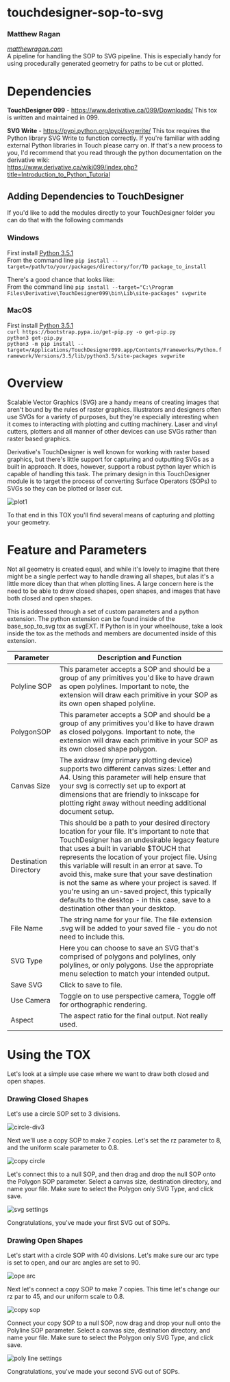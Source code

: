 # touchdesigner-sop-to-svg
### Matthew Ragan ###
_[matthewragan.com](http://matthewragan.com)_  
A pipeline for handling the SOP to SVG pipeline. This is especially handy for using procedurally generated geometry for paths to be cut or plotted.

# Dependencies
**TouchDesigner 099** - https://www.derivative.ca/099/Downloads/
This tox is written and maintained in 099.

**SVG Write** - https://pypi.python.org/pypi/svgwrite/
This tox requires the Python library SVG Write to function correctly. If you're familiar with adding external Python libraries in Touch please carry on. If that's a new process to you, I'd recommend that you read through the python documentation on the derivative wiki:  
https://www.derivative.ca/wiki099/index.php?title=Introduction_to_Python_Tutorial

## Adding Dependencies to TouchDesigner
If you'd like to add the modules directly to your TouchDesigner folder you can do that with the following commands

### **Windows**
First install [Python 3.5.1](https://www.python.org/downloads/release/python-351/)  
From the command line `pip install --target=/path/to/your/packages/directory/for/TD package_to_install`  

There's a good chance that looks like:  
From the command line `pip install --target="C:\Program Files\Derivative\TouchDesigner099\bin\Lib\site-packages" svgwrite`

### **MacOS**
First install [Python 3.5.1](https://www.python.org/downloads/release/python-351/)  
`curl https://bootstrap.pypa.io/get-pip.py -o get-pip.py`  
`python3 get-pip.py`  
`python3 -m pip install --target=/Applications/TouchDesigner099.app/Contents/Frameworks/Python.framework/Versions/3.5/lib/python3.5/site-packages svgwrite`

# Overview
Scalable Vector Graphics (SVG) are a handy means of creating images that aren't bound by the rules of raster graphics. Illustrators and designers often use SVGs for a variety of purposes, but they're especially interesting when it comes to interacting with plotting and cutting machinery. Laser and vinyl cutters, plotters and all manner of other devices can use SVGs rather than raster based graphics.

Derivative's TouchDesigner is well known for working with raster based graphics, but there's little support for capturing and outputting SVGs as a built in approach. It does, however, support a robust python layer which is capable of handling this task. The primary design in this TouchDesigner module is to target the process of converting Surface Operators (SOPs) to SVGs so they can be plotted or laser cut.

![plot1](assets/null_icon.png)

To that end in this TOX you'll find several means of capturing and plotting your geometry.

# Feature and Parameters
Not all geometry is created equal, and while it's lovely to imagine that there might be a single perfect way to handle drawing all shapes, but alas it's a little more dicey than that when plotting lines. A large concern here is the need to be able to draw closed shapes, open shapes, and images that have both closed and open shapes. 

This is addressed through a set of custom parameters and a python extension. The python extension can be found inside of the base_sop_to_svg tox as svgEXT. If Python is in your wheelhouse, take a look inside the tox as the methods and members are documented inside of this extension. 

Parameter | Description and Function
---|---
Polyline SOP | This parameter accepts a SOP and should be a group of any primitives you'd like to have drawn as open polylines. Important to note, the extension will draw each primitive in your SOP as its own open shaped polyline. 
PolygonSOP | This parameter accepts a SOP and should be a group of any primitives you'd like to have drawn as closed polygons. Important to note, the extension will draw each primitive in your SOP as its own closed shape polygon. 
Canvas Size | The axidraw (my primary plotting device) supports two different canvas sizes: Letter and A4. Using this parameter will help ensure that your svg is correctly set up to export at dimensions that are friendly to inkscape for plotting right away without needing additional document setup.
Destination Directory | This should be a path to your desired directory location for your file. It's important to note that TouchDesigner has an undesirable legacy feature that uses a built in variable $TOUCH that represents the location of your project file. Using this variable will result in an error at save. To avoid this, make sure that your save destination is not the same as where your project is saved. If you're using an un-saved project, this typically defaults to the desktop - in this case, save to a destination other than your desktop. 
File Name | The string name for your file. The file extension .svg will be added to your saved file - you do not need to include this.
SVG Type | Here you can choose to save an SVG that's comprised of polygons and polylines, only polylines, or only polygons. Use the appropriate menu selection to match your intended output. 
Save SVG | Click to save to file.
Use Camera | Toggle on to use perspective camera, Toggle off for orthographic rendering.
Aspect | The aspect ratio for the final output. Not really used.  
 
# Using the TOX
Let's look at a simple use case where we want to draw both closed and open shapes.

### Drawing Closed Shapes
Let's use a circle SOP set to 3 divisions.

![circle-div3](assets/circle.PNG)

Next we'll use a copy SOP to make 7 copies. Let's set the rz parameter to 8, and the uniform scale parameter to 0.8.

![copy circle](assets/copy1.PNG)

Let's connect this to a null SOP, and then drag and drop the null SOP onto the Polygon SOP parameter. Select a canvas size, destination directory, and name your file. Make sure to select the Polygon only SVG Type, and click save.

![svg settings](assets/copy1-svg-settings.PNG)

Congratulations, you've made your first SVG out of SOPs.

### Drawing Open Shapes
Let's start with a circle SOP with 40 divisions. Let's make sure our arc type is set to open, and our arc angles are set to 90.

![ope arc](assets/circle-openarc.PNG)

Next let's connect a copy SOP to make 7 copies. This time let's change our rz par to 45, and our uniform scale to 0.8. 

![copy sop](assets/copy2.PNG)

Connect your copy SOP to a null SOP, now drag and drop your null onto the Polyline SOP parameter. Select a canvas size, destination directory, and name your file. Make sure to select the Polygon only SVG Type, and click save.

![poly line settings](assets/copy2-svg-settings.PNG)

Congratulations, you've made your second SVG out of SOPs.

[plot1]:https://instagram.fsnc1-1.fna.fbcdn.net/t51.2885-15/e35/21480091_1766025503697997_8211273022301011968_n.jpg
[circle3div]:https://github.com/raganmd/touchdesigner-sop-to-svg/blob/master/assets/circle.PNG
[copyCircle]:https://github.com/raganmd/touchdesigner-sop-to-svg/blob/master/assets/copy1.PNG
[polygonSettings]:https://github.com/raganmd/touchdesigner-sop-to-svg/blob/master/assets/copy1-svg-settings.PNG?raw=true
[circle-openarc]:https://github.com/raganmd/touchdesigner-sop-to-svg/blob/master/assets/circle-openarc.PNG
[copyCircle2]:https://github.com/raganmd/touchdesigner-sop-to-svg/blob/master/assets/copy2.PNG
[polylineSettings]:https://github.com/raganmd/touchdesigner-sop-to-svg/blob/master/assets/copy2-svg-settings.PNG